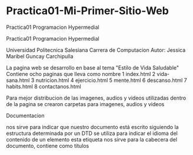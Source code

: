 # Practica01-Mi-Primer-Sitio-Web
Practica01 Programacion Hypermedial

Practica01 Programacion Hypermedial

Universidad Politecnica Salesiana
Carrera de Computacion
Autor: Jessica Maribel Guncay Carchipulla 

La pagina web se desarrollo en base al tema "Estilo de Vida Saludable"
Contiene ocho paginas que lleva como nombre
  1 index.html
  2 vida-sana.html
  3 nutricion.html
  4 ejercicio.html
  5 mente.html
  6 descanso.html
  7 habits.html
  8 contactanos.html

Para mejor distribucion de las imagenes, audios y videos utilizadas dentro de la pagina
se crearon carpetas para imagenes, audios y videos

Documentacion
<!DOCTYPE html >   nos sirve para indicar que nuestro documento está escrito siguiendo la estructura                             determinada por un DTD
<html lang="es">   se utiliza para indicar el idioma del contenido de un elemento
<head>    esta etiqueta nos sirve para la cabecera del documento, contiene como títulos
<title>    etiqueta para dar título a la página .html
<meta charset="utf-8"   />   establece una codificación de caracteres como signos de puntuación, tildes 
<body  bgcolor="turquoise"> esta etiqueta sirve para el cuerpo del documento y lo que contiene como imágenes, videos, enlaces, entre otros. Tambien el bgcolor se utiliza en HTLM4 para darle color 
<header> // la etiqueta header sirve para darle la cabecera a nuestra pagina donde va el título, logotipo y algunos mas 
<nav> //estas etiquetas se implementan después del header ya no forma parte, nos sirve para realizar menu, donde se colocará enlaces internos para moverse dentro del sitio web. 
<ul> //para una no ordenada lista, y se representa por <li>
<ol> para listas ordenadas y se representa por <li>
<li><a href="index.html">¿Quiénes Somos?</a></li>  se representa para un enlace, en este caso para abrir archivo index.html  y el href sirve para dirección URL o path
<h1 style="background-color: cornsilk;"> esta etiqueta establece encabezados, tomando en cuenta h1 mayor tamaño hasta h6 menor tamaño
<section> nos sirve para englobar un texto que guardan relación entre ellos podemos agregar artículos, títulos o encabezados
<a name="seccion1"> sirve para dar destino a un vínculo, en este caso para abrir la sección 
<article> esta se ubica dentro de la etiqueta section que se utiliza para dividir y ordenar contenidos en el interior de la página. 
<p> se coloca dentro de la etiqueta articule se utiliza para párrafos del texto 
<img src="imagenes/img1.jpg" alt="Estilo de vida Sana"/> etiqueta que se utiliza para agregar imágenes dentro del documento se utiliza el path relativo o absoluto
•	Src= el url donde se encuentra la imagen
•	Alt=sirve para texto alternativo, información de la imagen 
<aside> esta etiqueta la usamos fuera de la etiqueta section, se utiliza para información que no esta relacionada con el contenido de la pagina
 <table style="height: 250px; width: 950px;" border="2"> esta etiqueta define el comienzo y final de la tabla 
•	Style sirve para dar información de estilo, como height, width, border
<caption> sirve para darle titulo a la tabla
<tr> sirve para el comienzo y final de una table 
<th colspan="3"> representa las celdas de encabezado en la tabla, colspan se utiliza para combinar celadas 
<video controls width="420" height="240">
                <source src="videos/salud.mp4" type="video/mp4">
 </video>  esta etiqueta sirve para insertar videos que se encuentran en nuestro ordenador; controls muestra los controles como pausa, volumen en la página web, src ubicación o url del video. 

<iframe width="560" height="315" src="https://www.youtube.com/embed/1Y-OUvvesRg" 
allow="accelerometer; autoplay; encrypted-media; gyroscope; picture-in-picture" 
allowfullscreen></iframe> esta etiqueta nos permite insertar URL de otra página en la página actual, como reproducir videos de YouTube.

<audio src="audios/mente.mp3" controls >
</audio> esta etiqueta sirve para generar audio, controls muestra los controles como pausa, volumen en la página web, src ubicación o url del audio. 

<footer> esta etiqueta se utiliza para el pie de página, se pone enlaces como correo, teléfonos, copyright
<a href="tel:0969937042">  crea enlace para llamar a un numero de teléfono
 <a href="malito:gjessica@est.ups.edu.ec"> crear enlace para enviar un correo electrónico


Para la visualizacion de la pagina web se desarrollo una rama 
 https://jessica-maribel.github.io/Practica01-Mi-Primer-Sitio-Web/
